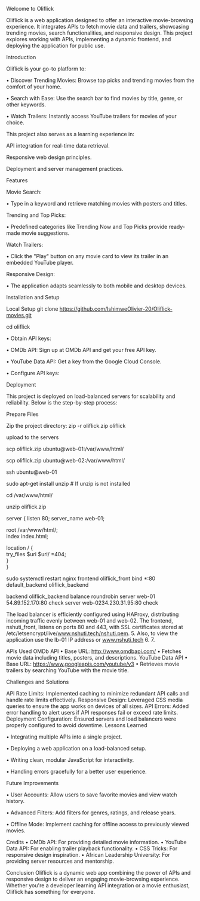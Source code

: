 Welcome to Oliflick

Oliflick is a web application designed to offer an interactive movie-browsing experience. It integrates APIs to fetch movie data and trailers, showcasing trending movies, search functionalities, and responsive design. This project explores working with APIs, implementing a dynamic frontend, and deploying the application for public use.

Introduction

Oliflick is your go-to platform to:

• Discover Trending Movies: Browse top picks and trending movies from the comfort of your home.

• Search with Ease: Use the search bar to find movies by title, genre, or other keywords.

• Watch Trailers: Instantly access YouTube trailers for movies of your choice.

This project also serves as a learning experience in:

API integration for real-time data retrieval.

Responsive web design principles.

Deployment and server management practices.

Features

Movie Search:

• Type in a keyword and retrieve matching movies with posters and titles.

Trending and Top Picks:

• Predefined categories like Trending Now and Top Picks provide ready-made movie suggestions.

Watch Trailers:

• Click the "Play" button on any movie card to view its trailer in an embedded YouTube player.

Responsive Design:

• The application adapts seamlessly to both mobile and desktop devices.

Installation and Setup

Local Setup git clone https://github.com/IshimweOlivier-20/Oliflick-movies.git

cd oliflick

• Obtain API keys:

• OMDb API: Sign up at OMDb API and get your free API key.

• YouTube Data API: Get a key from the Google Cloud Console.

• Configure API keys:

Deployment

This project is deployed on load-balanced servers for scalability and reliability. Below is the step-by-step process:

Prepare Files

Zip the project directory:
zip -r oliflick.zip oliflick

upload to the servers

scp oliflick.zip ubuntu@web-01:/var/www/html/

scp oliflick.zip ubuntu@web-02:/var/www/html/

ssh ubuntu@web-01

sudo apt-get install unzip # If unzip is not installed

cd /var/www/html/

unzip oliflick.zip

server {
listen 80;
server_name web-01;

root /var/www/html/;  
index index.html;  

location / {  
    try_files $uri $uri/ =404;  
}  
}

sudo systemctl restart nginx
frontend oliflick_front
bind *:80
default_backend oliflick_backend

backend oliflick_backend
balance roundrobin
server web-01 54.89.152.170:80 check
server web-0234.230.31.95:80 check

The load balancer is efficiently configured using HAProxy, distributing incoming traffic evenly between web-01 and web-02. The frontend, nshuti_front, listens on ports 80 and 443, with SSL certificates stored at /etc/letsencrypt/live/www.nshuti.tech/nshuti.pem. 5. Also, to view the application use the lb-01 IP address or www.nshuti.tech 6. 7.

APIs Used OMDb API • Base URL: http://www.omdbapi.com/ • Fetches movie data including titles, posters, and descriptions. YouTube Data API • Base URL: https://www.googleapis.com/youtube/v3 • Retrieves movie trailers by searching YouTube with the movie title.

Challenges and Solutions

API Rate Limits: Implemented caching to minimize redundant API calls and handle rate limits effectively.
Responsive Design: Leveraged CSS media queries to ensure the app works on devices of all sizes.
API Errors: Added error handling to alert users if API responses fail or exceed rate limits.
Deployment Configuration: Ensured servers and load balancers were properly configured to avoid downtime.
Lessons Learned

• Integrating multiple APIs into a single project.

• Deploying a web application on a load-balanced setup.

• Writing clean, modular JavaScript for interactivity.

• Handling errors gracefully for a better user experience.

Future Improvements

• User Accounts: Allow users to save favorite movies and view watch history.

• Advanced Filters: Add filters for genres, ratings, and release years.

• Offline Mode: Implement caching for offline access to previously viewed movies.

Credits • OMDb API: For providing detailed movie information. • YouTube Data API: For enabling trailer playback functionality. • CSS Tricks: For responsive design inspiration. • African Leadership University: For providing server resources and mentorship.

Conclusion Oliflick is a dynamic web app combining the power of APIs and responsive design to deliver an engaging movie-browsing experience. Whether you're a developer learning API integration or a movie enthusiast, Oliflick has something for everyone.

